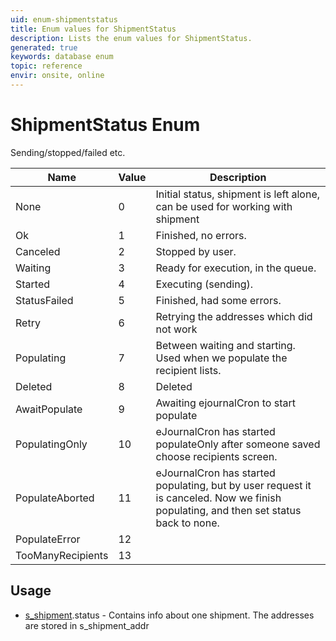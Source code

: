```yaml
---
uid: enum-shipmentstatus
title: Enum values for ShipmentStatus
description: Lists the enum values for ShipmentStatus.
generated: true
keywords: database enum
topic: reference
envir: onsite, online
---
```


# ShipmentStatus Enum

Sending/stopped/failed etc.

| Name | Value | Description |
|------|-------|-------------|
|None|0|Initial status, shipment is left alone, can be used for working with shipment|
|Ok|1|Finished, no errors.|
|Canceled|2|Stopped by user.|
|Waiting|3|Ready for execution, in the queue.|
|Started|4|Executing (sending).|
|StatusFailed|5|Finished, had some errors.|
|Retry|6|Retrying the addresses which did not work|
|Populating|7|Between waiting and starting. Used when we populate the recipient lists.|
|Deleted|8|Deleted|
|AwaitPopulate|9|Awaiting ejournalCron to start populate|
|PopulatingOnly|10|eJournalCron has started populateOnly after someone saved choose recipients screen.|
|PopulateAborted|11|eJournalCron has started populating, but by user request it is canceled. Now we finish populating, and then set status back to none.|
|PopulateError|12||
|TooManyRecipients|13||

## Usage

* [s_shipment](../s-shipment.md).status - Contains info about one shipment. The addresses are stored in s_shipment_addr
